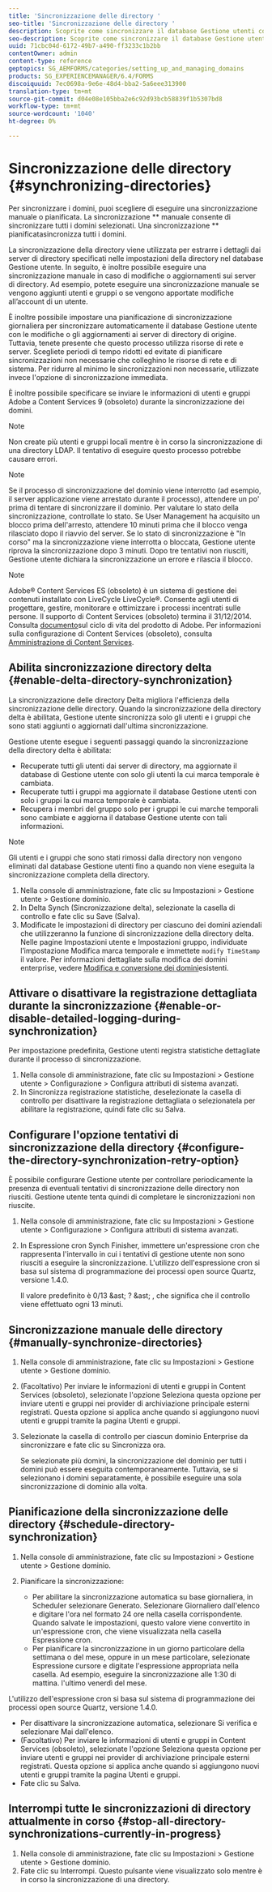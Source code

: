 ```yaml
---
title: 'Sincronizzazione delle directory '
seo-title: 'Sincronizzazione delle directory '
description: Scoprite come sincronizzare il database Gestione utenti con le modifiche apportate ai server di directory di origine mediante la sincronizzazione manuale o pianificata.
seo-description: Scoprite come sincronizzare il database Gestione utenti con le modifiche apportate ai server di directory di origine mediante la sincronizzazione manuale o pianificata.
uuid: 71cbc04d-6172-49b7-a490-ff3233c1b2bb
contentOwner: admin
content-type: reference
geptopics: SG_AEMFORMS/categories/setting_up_and_managing_domains
products: SG_EXPERIENCEMANAGER/6.4/FORMS
discoiquuid: 7ec0698a-9e6e-48d4-bba2-5a6eee313900
translation-type: tm+mt
source-git-commit: d04e08e105bba2e6c92d93bcb58839f1b5307bd8
workflow-type: tm+mt
source-wordcount: '1040'
ht-degree: 0%

---
```



# Sincronizzazione delle directory {#synchronizing-directories}

Per sincronizzare i domini, puoi scegliere di eseguire una sincronizzazione manuale o pianificata. La sincronizzazione ** manuale consente di sincronizzare tutti i domini selezionati. Una sincronizzazione ** pianificatasincronizza tutti i domini.

La sincronizzazione della directory viene utilizzata per estrarre i dettagli dai server di directory specificati nelle impostazioni della directory nel database Gestione utente. In seguito, è inoltre possibile eseguire una sincronizzazione manuale in caso di modifiche o aggiornamenti sui server di directory. Ad esempio, potete eseguire una sincronizzazione manuale se vengono aggiunti utenti e gruppi o se vengono apportate modifiche all’account di un utente.

È inoltre possibile impostare una pianificazione di sincronizzazione giornaliera per sincronizzare automaticamente il database Gestione utente con le modifiche o gli aggiornamenti ai server di directory di origine. Tuttavia, tenete presente che questo processo utilizza risorse di rete e server. Scegliete periodi di tempo ridotti ed evitate di pianificare sincronizzazioni non necessarie che colleghino le risorse di rete e di sistema. Per ridurre al minimo le sincronizzazioni non necessarie, utilizzate invece l&#39;opzione di sincronizzazione immediata.

È inoltre possibile specificare se inviare le informazioni di utenti e gruppi  Adobe a Content Services 9 (obsoleto) durante la sincronizzazione dei domini.

>[!NOTE]
>
>Non create più utenti e gruppi locali mentre è in corso la sincronizzazione di una directory LDAP. Il tentativo di eseguire questo processo potrebbe causare errori.

>[!NOTE]
>
>Se il processo di sincronizzazione del dominio viene interrotto (ad esempio, il server applicazione viene arrestato durante il processo), attendere un po&#39; prima di tentare di sincronizzare il dominio. Per valutare lo stato della sincronizzazione, controllate lo stato. Se User Management ha acquisito un blocco prima dell&#39;arresto, attendere 10 minuti prima che il blocco venga rilasciato dopo il riavvio del server. Se lo stato di sincronizzazione è &quot;In corso&quot; ma la sincronizzazione viene interrotta o bloccata, Gestione utente riprova la sincronizzazione dopo 3 minuti. Dopo tre tentativi non riusciti, Gestione utente dichiara la sincronizzazione un errore e rilascia il blocco.

>[!NOTE]
>
> Adobe® Content Services ES (obsoleto) è un sistema di gestione dei contenuti installato con LiveCycle LiveCycle®. Consente agli utenti di progettare, gestire, monitorare e ottimizzare i processi incentrati sulle persone. Il supporto di Content Services (obsoleto) termina il 31/12/2014. Consulta [documento](https://www.adobe.com/support/products/enterprise/eol/eol_matrix.html)sul ciclo di vita del prodotto di Adobe. Per informazioni sulla configurazione di Content Services (obsoleto), consulta [Amministrazione di Content Services](https://help.adobe.com/en_US/livecycle/9.0/admin_contentservices.pdf).

## Abilita sincronizzazione directory delta {#enable-delta-directory-synchronization}

La sincronizzazione delle directory Delta migliora l&#39;efficienza della sincronizzazione delle directory. Quando la sincronizzazione della directory delta è abilitata, Gestione utente sincronizza solo gli utenti e i gruppi che sono stati aggiunti o aggiornati dall&#39;ultima sincronizzazione.

Gestione utente esegue i seguenti passaggi quando la sincronizzazione della directory delta è abilitata:

* Recuperate tutti gli utenti dai server di directory, ma aggiornate il database di Gestione utente con solo gli utenti la cui marca temporale è cambiata.
* Recuperate tutti i gruppi ma aggiornate il database Gestione utenti con solo i gruppi la cui marca temporale è cambiata.
* Recupera i membri del gruppo solo per i gruppi le cui marche temporali sono cambiate e aggiorna il database Gestione utente con tali informazioni.

>[!NOTE]
>
>Gli utenti e i gruppi che sono stati rimossi dalla directory non vengono eliminati dal database Gestione utenti fino a quando non viene eseguita la sincronizzazione completa della directory.

1. Nella console di amministrazione, fate clic su Impostazioni > Gestione utente > Gestione dominio.
1. In Delta Synch (Sincronizzazione delta), selezionate la casella di controllo e fate clic su Save (Salva).
1. Modificate le impostazioni di directory per ciascuno dei domini aziendali che utilizzeranno la funzione di sincronizzazione della directory delta. Nelle pagine Impostazioni utente e Impostazioni gruppo, individuate l’impostazione Modifica marca temporale e immettete `modify TimeStamp` il valore. Per informazioni dettagliate sulla modifica dei domini enterprise, vedere [Modifica e conversione dei domini](/help/forms/using/admin-help/editing-converting-existing-domains.md#editing-and-converting-existing-domains)esistenti.

## Attivare o disattivare la registrazione dettagliata durante la sincronizzazione {#enable-or-disable-detailed-logging-during-synchronization}

Per impostazione predefinita, Gestione utenti registra statistiche dettagliate durante il processo di sincronizzazione.

1. Nella console di amministrazione, fate clic su Impostazioni > Gestione utente > Configurazione > Configura attributi di sistema avanzati.
1. In Sincronizza registrazione statistiche, deselezionate la casella di controllo per disattivare la registrazione dettagliata o selezionatela per abilitare la registrazione, quindi fate clic su Salva.

## Configurare l&#39;opzione tentativi di sincronizzazione della directory {#configure-the-directory-synchronization-retry-option}

È possibile configurare Gestione utente per controllare periodicamente la presenza di eventuali tentativi di sincronizzazione delle directory non riusciti. Gestione utente tenta quindi di completare le sincronizzazioni non riuscite.

1. Nella console di amministrazione, fate clic su Impostazioni > Gestione utente > Configurazione > Configura attributi di sistema avanzati.
1. In Espressione cron Synch Finisher, immettere un&#39;espressione cron che rappresenta l&#39;intervallo in cui i tentativi di gestione utente non sono riusciti a eseguire la sincronizzazione. L&#39;utilizzo dell&#39;espressione cron si basa sul sistema di programmazione dei processi open source Quartz, versione 1.4.0.

   Il valore predefinito è 0/13 &amp;ast; ? &amp;ast; , che significa che il controllo viene effettuato ogni 13 minuti.

## Sincronizzazione manuale delle directory {#manually-synchronize-directories}

1. Nella console di amministrazione, fate clic su Impostazioni > Gestione utente > Gestione dominio.
1. (Facoltativo) Per inviare le informazioni di utenti e gruppi in Content Services (obsoleto), selezionate l&#39;opzione Seleziona questa opzione per inviare utenti e gruppi nei provider di archiviazione principale esterni registrati. Questa opzione si applica anche quando si aggiungono nuovi utenti e gruppi tramite la pagina Utenti e gruppi.
1. Selezionate la casella di controllo per ciascun dominio Enterprise da sincronizzare e fate clic su Sincronizza ora.

   Se selezionate più domini, la sincronizzazione del dominio per tutti i domini può essere eseguita contemporaneamente. Tuttavia, se si selezionano i domini separatamente, è possibile eseguire una sola sincronizzazione di dominio alla volta.

## Pianificazione della sincronizzazione delle directory {#schedule-directory-synchronization}

1. Nella console di amministrazione, fate clic su Impostazioni > Gestione utente > Gestione dominio.
1. Pianificare la sincronizzazione:

   * Per abilitare la sincronizzazione automatica su base giornaliera, in Scheduler selezionare Generato. Selezionare Giornaliero dall&#39;elenco e digitare l&#39;ora nel formato 24 ore nella casella corrispondente. Quando salvate le impostazioni, questo valore viene convertito in un&#39;espressione cron, che viene visualizzata nella casella Espressione cron.
   * Per pianificare la sincronizzazione in un giorno particolare della settimana o del mese, oppure in un mese particolare, selezionate Espressione cursore e digitate l&#39;espressione appropriata nella casella. Ad esempio, eseguire la sincronizzazione alle 1:30 di mattina. l&#39;ultimo venerdì del mese.

L&#39;utilizzo dell&#39;espressione cron si basa sul sistema di programmazione dei processi open source Quartz, versione 1.4.0.

* Per disattivare la sincronizzazione automatica, selezionare Si verifica e selezionare Mai dall&#39;elenco.
* (Facoltativo) Per inviare le informazioni di utenti e gruppi in Content Services (obsoleto), selezionate l&#39;opzione Seleziona questa opzione per inviare utenti e gruppi nei provider di archiviazione principale esterni registrati. Questa opzione si applica anche quando si aggiungono nuovi utenti e gruppi tramite la pagina Utenti e gruppi.
* Fate clic su Salva.

## Interrompi tutte le sincronizzazioni di directory attualmente in corso {#stop-all-directory-synchronizations-currently-in-progress}

1. Nella console di amministrazione, fate clic su Impostazioni > Gestione utente > Gestione dominio.
1. Fate clic su Interrompi. Questo pulsante viene visualizzato solo mentre è in corso la sincronizzazione di una directory.

